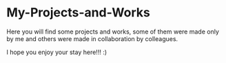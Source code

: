 # My-Projects-and-Works

Here you will find some projects and works, some of them were made only by me and others were made in collaboration by colleagues.

I hope you enjoy your stay here!!! :)
